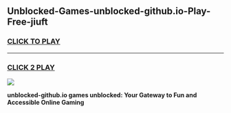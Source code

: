 
## Unblocked-Games-unblocked-github.io-Play-Free-jiuft
<h3>
<a href="https://premium76.site?title=unblocked-github.io&ref=10A">CLICK TO PLAY</a></h3>
<hr>

<h3>
<a href="https://premium76.site?title=unblocked-github.io&ref=10A">CLICK 2 PLAY</a>
  
</h3>

<a href="https://premium76.site?title=unblocked-github.io&ref=10A"><img src="https://clearcache.store/games.png"></a>


**unblocked-github.io games unblocked: Your Gateway to Fun and Accessible Online Gaming**
